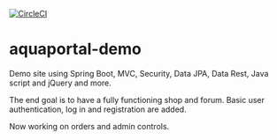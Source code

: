 [![CircleCI](https://circleci.com/gh/Naykon/aquaportal-demo.svg?style=svg)](https://circleci.com/gh/Naykon/aquaportal-demo)


# aquaportal-demo
Demo site using Spring Boot, MVC, Security, Data JPA, Data Rest, Java script and jQuery and more. 

The end goal is to have a fully functioning shop and forum. Basic user authentication, log in and registration are added.

Now working on orders and admin controls.
